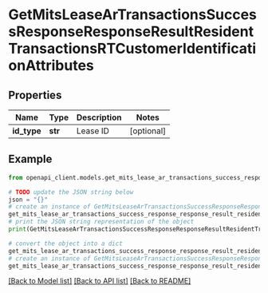 # GetMitsLeaseArTransactionsSuccessResponseResponseResultResidentTransactionsRTCustomerIdentificationAttributes


## Properties

Name | Type | Description | Notes
------------ | ------------- | ------------- | -------------
**id_type** | **str** | Lease ID | [optional] 

## Example

```python
from openapi_client.models.get_mits_lease_ar_transactions_success_response_response_result_resident_transactions_rt_customer_identification_attributes import GetMitsLeaseArTransactionsSuccessResponseResponseResultResidentTransactionsRTCustomerIdentificationAttributes

# TODO update the JSON string below
json = "{}"
# create an instance of GetMitsLeaseArTransactionsSuccessResponseResponseResultResidentTransactionsRTCustomerIdentificationAttributes from a JSON string
get_mits_lease_ar_transactions_success_response_response_result_resident_transactions_rt_customer_identification_attributes_instance = GetMitsLeaseArTransactionsSuccessResponseResponseResultResidentTransactionsRTCustomerIdentificationAttributes.from_json(json)
# print the JSON string representation of the object
print(GetMitsLeaseArTransactionsSuccessResponseResponseResultResidentTransactionsRTCustomerIdentificationAttributes.to_json())

# convert the object into a dict
get_mits_lease_ar_transactions_success_response_response_result_resident_transactions_rt_customer_identification_attributes_dict = get_mits_lease_ar_transactions_success_response_response_result_resident_transactions_rt_customer_identification_attributes_instance.to_dict()
# create an instance of GetMitsLeaseArTransactionsSuccessResponseResponseResultResidentTransactionsRTCustomerIdentificationAttributes from a dict
get_mits_lease_ar_transactions_success_response_response_result_resident_transactions_rt_customer_identification_attributes_from_dict = GetMitsLeaseArTransactionsSuccessResponseResponseResultResidentTransactionsRTCustomerIdentificationAttributes.from_dict(get_mits_lease_ar_transactions_success_response_response_result_resident_transactions_rt_customer_identification_attributes_dict)
```
[[Back to Model list]](../README.md#documentation-for-models) [[Back to API list]](../README.md#documentation-for-api-endpoints) [[Back to README]](../README.md)


